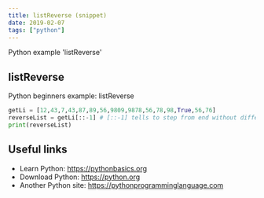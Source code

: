 ```yaml
---
title: listReverse (snippet)
date: 2019-02-07
tags: ["python"]
---
```

Python example 'listReverse'


## listReverse

Python beginners example: listReverse

```python
getLi = [12,43,7,43,87,89,56,9809,9878,56,78,98,True,56,76]
reverseList = getLi[::-1] # [::-1] tells to step from end without difference
print(reverseList)


```

## Useful links

- Learn Python: https://pythonbasics.org
- Download Python: https://python.org
- Another Python site: https://pythonprogramminglanguage.com
